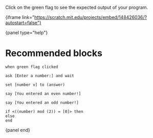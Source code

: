 Click on the green flag to see the expected output of your program.

{iframe link="https://scratch.mit.edu/projects/embed/148426036/?autostart=false"}

{panel type="help"}

# Recommended blocks

```scratch
when green flag clicked

ask [Enter a number:] and wait

set [number v] to (answer)

say [You entered an even number!]

say [You entered an odd number!]

if <((number) mod (2)) = [0]> then
else
end
```

{panel end}
